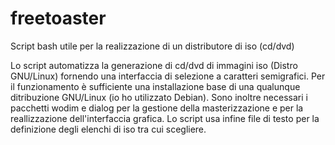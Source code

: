 # freetoaster
Script bash utile per la realizzazione di un distributore di iso (cd/dvd)

Lo script automatizza la generazione di cd/dvd di immagini iso (Distro GNU/Linux) fornendo una interfaccia di selezione a caratteri semigrafici.
Per il funzionamento è sufficiente una installazione base di una qualunque ditribuzione GNU/Linux (io ho utilizzato Debian).
Sono inoltre necessari i pacchetti wodim e dialog per la gestione della masterizzazione e per la reallizzazione dell'interfaccia grafica.
Lo script usa infine file di testo per la definizione degli elenchi di iso tra cui scegliere.
